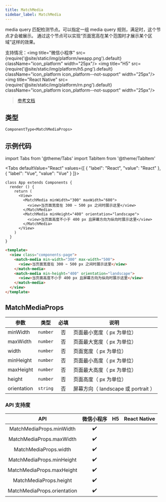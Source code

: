 ```yaml
---
title: MatchMedia
sidebar_label: MatchMedia
---
```


media query 匹配检测节点。可以指定一组 media query 规则，满足时，这个节点才会被展示。
通过这个节点可以实现“页面宽高在某个范围时才展示某个区域”这样的效果。

支持情况：<img title="微信小程序" src={require('@site/static/img/platform/weapp.png').default} className="icon_platform" width="25px"/> <img title="H5" src={require('@site/static/img/platform/h5.png').default} className="icon_platform icon_platform--not-support" width="25px"/> <img title="React Native" src={require('@site/static/img/platform/rn.png').default} className="icon_platform icon_platform--not-support" width="25px"/>

> [参考文档](https://developers.weixin.qq.com/miniprogram/dev/component/match-media.html)

## 类型

```tsx
ComponentType<MatchMediaProps>
```

## 示例代码

import Tabs from '@theme/Tabs'
import TabItem from '@theme/TabItem'

<Tabs
  defaultValue="React"
  values={[
  {
    "label": "React",
    "value": "React"
  },
  {
    "label": "Vue",
    "value": "Vue"
  }
]}>
<TabItem value="React">

```tsx
class App extends Components {
  render () {
    return (
      <View>
        <MatchMedia minWidth="300" maxWidth="600">
          <view>当页面宽度在 300 ~ 500 px 之间时展示这里</view>
        </MatchMedia>
        <MatchMedia minHeight="400" orientation="landscape">
          <view>当页面高度不小于 400 px 且屏幕方向为纵向时展示这里</view>
        </MatchMedia>
      </View>
    )
  }
}
```
</TabItem>
<TabItem value="Vue">

```html
<template>
  <view class="components-page">
    <match-media min-width="300" max-width="500">
      <view>当页面宽度在 300 ~ 500 px 之间时展示这里</view>
    </match-media>
    <match-media min-height="400" orientation="landscape">
      <view>当页面高度不小于 400 px 且屏幕方向为纵向时展示这里</view>
    </match-media>
  </view>
</template>
```
</TabItem>
</Tabs>

## MatchMediaProps

| 参数 | 类型 | 必填 | 说明 |
| --- | --- | :---: | --- |
| minWidth | `number` | 否 | 页面最小宽度（ px 为单位） |
| maxWidth | `number` | 否 | 页面最大宽度（ px 为单位） |
| width | `number` | 否 | 页面宽度（ px 为单位） |
| minHeight | `number` | 否 | 页面最小高度（ px 为单位） |
| maxHeight | `number` | 否 | 页面最大高度（ px 为单位） |
| height | `number` | 否 | 页面高度（ px 为单位） |
| orientation | `string` | 否 | 屏幕方向（ landscape 或 portrait ） |

### API 支持度

| API | 微信小程序 | H5 | React Native |
| :---: | :---: | :---: | :---: |
| MatchMediaProps.minWidth | ✔️ |  |  |
| MatchMediaProps.maxWidth | ✔️ |  |  |
| MatchMediaProps.width | ✔️ |  |  |
| MatchMediaProps.minHeight | ✔️ |  |  |
| MatchMediaProps.maxHeight | ✔️ |  |  |
| MatchMediaProps.height | ✔️ |  |  |
| MatchMediaProps.orientation | ✔️ |  |  |
